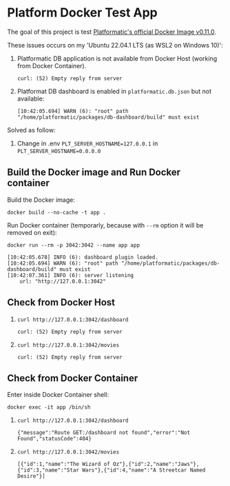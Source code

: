 # Platform Docker Test App

The goal of this project is test [Platformatic's official Docker Image v0.11.0](https://hub.docker.com/layers/platformatic/platformatic/v0.11.0/images/sha256-7011793799ff030678fec3fef8a589b5e8b77ed6e95def21c4bb170f79502c62?context=explore).  

These issues occurs on my 'Ubuntu 22.04.1 LTS (as WSL2 on Windows 10)':

1. Platformatic DB application is not available from Docker Host (working from Docker Container).

    ```console
    curl: (52) Empty reply from server
    ```

2. Platformat DB dashboard is enabled in `platformatic.db.json` but not available:

    ```console
    [10:42:05.694] WARN (6): "root" path "/home/platformatic/packages/db-dashboard/build" must exist
    ```

Solved as follow:

1. Change in .env `PLT_SERVER_HOSTNAME=127.0.0.1` in `PLT_SERVER_HOSTNAME=0.0.0.0`

## Build the Docker image and Run Docker container

Build the Docker image:

`docker build --no-cache -t app .`

Run Docker container (temporarly, because with `--rm` option it will be removed on exit):

`docker run --rm -p 3042:3042 --name app app`

```console
[10:42:05.678] INFO (6): dashboard plugin loaded.
[10:42:05.694] WARN (6): "root" path "/home/platformatic/packages/db-dashboard/build" must exist
[10:42:07.361] INFO (6): server listening
    url: "http://127.0.0.1:3042"
```

## Check from Docker Host

1. `curl http://127.0.0.1:3042/dashboard`

    ```console
    curl: (52) Empty reply from server
    ```

2. `curl http://127.0.0.1:3042/movies`

    ```console
    curl: (52) Empty reply from server
    ```

## Check from Docker Container

Enter inside Docker Container shell:  

`docker exec -it app /bin/sh`

1. `curl http://127.0.0.1:3042/dashboard`

    ```console
    {"message":"Route GET:/dashboard not found","error":"Not Found","statusCode":404}
    ```

2. `curl http://127.0.0.1:3042/movies`

    ```console
    [{"id":1,"name":"The Wizard of Oz"},{"id":2,"name":"Jaws"},{"id":3,"name":"Star Wars"},{"id":4,"name":"A Streetcar Named Desire"}]
    ```
